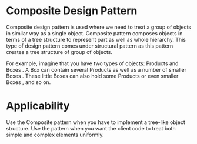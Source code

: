 # Composite Design Pattern

Composite design pattern is used where we need to treat a group of objects in similar way as a single object.
Composite pattern composes objects in terms of a tree structure to represent part as well as whole hierarchy. This type
of design pattern comes under structural pattern as this pattern creates a tree structure of group of objects.

For example, imagine that you have two types of objects: Products and Boxes . A Box can contain several Products as well
as a number of smaller Boxes . These little Boxes can also hold some Products or even smaller Boxes , and so on.

# Applicability

Use the Composite pattern when you have to implement a tree-like object structure.
Use the pattern when you want the client code to treat both simple and complex elements uniformly.